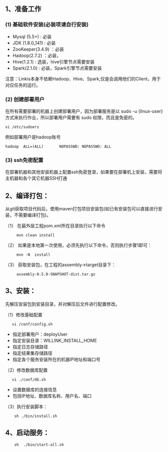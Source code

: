 ## 1、准备工作

### (1) 基础软件安装(必装项请自行安装)

- Mysql (5.5+) : 必装
- JDK (1.8.0_141) : 必装
- ZooKeeper(3.4.9) ：必装
- Hadoop(2.7.2) ：必装， 
- Hive(1.2.1) : 选装，hive引擎节点需要安装
- Spark(2.1.0) :  必装，Spark引擎节点需要安装

 注意：Linkis本身不依赖Hadoop、Hive、Spark,仅是会调用他们的Client，用于对应任务的运行。

### (2) 创建部署用户

在所有需要部署的机器上创建部署用户，因为部署服务是以 sudo -u {linux-user} 方式来执行作业，所以部署用户需要有 sudo 权限，而且是免密的。

    vi /etc/sudoers

例如部署用户是hadoop账号

    hadoop  ALL=(ALL)       NOPASSWD: NOPASSWD: ALL

### (3) ssh免密配置

在部署机器和其他安装机器上配置ssh免密登录，如果要在部署机上安装，需要将主机器和各个其它机器SSH打通

## 2、编译打包：
   从git获取项目代码后，使用maven打包项目安装包(如已有安装包可以直接进行安装，不需要编译打包)。
   
   （1） 在最外层工程pom.xml所在目录执行以下命令
   
         mvn clean install
   （2） 如果是本地第一次使用，必须先执行以下命令，否则执行步骤1即可：
   
         mvn -N  install
   （3） 获取安装包，在工程的assembly->target目录下：
   
         assembly-0.5.0-SNAPSHOT-dist.tar.gz
          
## 3、安装：
   先解压安装包到安装目录，并对解压后文件进行配置修改。
   
   （1）修改基础配置  
   
       vi /conf/config.sh   
        
   - 指定部署用户：deployUser
   - 指定安装目录：WILLINK_INSTALL_HOME
   - 指定日志存储路径
   - 指定结果集存储路径
   - 指定各个服务安装所在的机器IP地址和端口号
        
   （2）修改数据库配置 
   
       vi ./conf/db.sh 
            
   - 设置数据库的连接信息
   - 包括IP地址、数据库名称、用户名、端口

   （3）执行安装脚本：
   
        sh ./bin/install.sh       

## 4、启动服务：
        sh  ./bin/start-all.sh